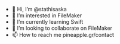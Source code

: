 - 👋 Hi, I’m @stathisaska
- 👀 I’m interested in FileMaker
- 🌱 I’m currently learning Swift
- 💞️ I’m looking to collaborate on FileMaker
- 📫 How to reach me pineapple.gr/contact

<!---
stathisaska/stathisaska is a ✨ special ✨ repository because its `README.md` (this file) appears on your GitHub profile.
You can click the Preview link to take a look at your changes.
--->
